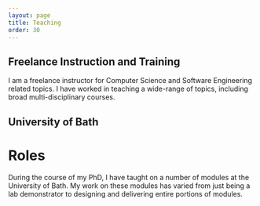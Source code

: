 ```yaml
---
layout: page
title: Teaching
order: 30
---
```


## Freelance Instruction and Training

I am a freelance instructor for Computer Science and Software Engineering related topics. I have worked in teaching a wide-range of topics, including broad multi-disciplinary courses.

## University of Bath

# Roles
During the course of my PhD, I have taught on a number of modules at the University of Bath. My work on these modules has varied from just being a lab demonstrator to designing and delivering entire portions of modules. 
